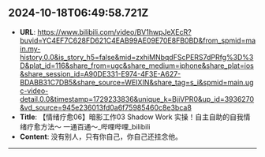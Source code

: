 
  ## 2024-10-18T06:49:58.721Z
  
  - **URL**: https://www.bilibili.com/video/BV1hwpJeXEcR?buvid=YC4EF7C628FD621C4EAB99AE09E70E8FB0BD&from_spmid=main.my-history.0.0&is_story_h5=false&mid=zxhiMNbqdFScPERS7dPRfg%3D%3D&plat_id=116&share_from=ugc&share_medium=iphone&share_plat=ios&share_session_id=A90DE331-E974-4F3E-A627-BDABB31C7DB5&share_source=WEIXIN&share_tag=s_i&spmid=main.ugc-video-detail.0.0&timestamp=1729233836&unique_k=BjiVPR0&up_id=3936270&vd_source=945e236013fd0a6f75985460c8e3bca8
  - **Title**: 【情绪疗愈06】暗影工作03 Shadow Work 实操！自主自助的自我情绪疗愈方法～ 一通百通～_哔哩哔哩_bilibili
  - **Content**: 没有别人，只有你自己，你自己还挂念他。
  
  
  ---
  